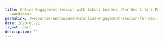 ```yaml
---
title: Online Engagement Session with School Leaders (For Sec 1 to 3 Parents or
  Guardians)
permalink: /Resources/announcements/online-engagement-session-for-sec-1-3-parents-guardians-2020/
date: 2020-08-21
layout: post
description: ""
---
```

